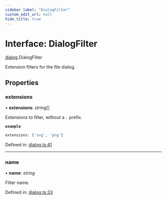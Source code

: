 ```yaml
---
sidebar_label: "DialogFilter"
custom_edit_url: null
hide_title: true
---
```


# Interface: DialogFilter

[dialog](../modules/dialog.md).DialogFilter

Extension filters for the file dialog.

## Properties

### extensions

• **extensions**: *string*[]

Extensions to filter, without a `.` prefix.

**`example`** 
```typescript
extensions: ['svg', 'png']
```

Defined in: [dialog.ts:41](https://github.com/tauri-apps/tauri/blob/3afef190/tooling/api/src/dialog.ts#L41)

___

### name

• **name**: *string*

Filter name.

Defined in: [dialog.ts:33](https://github.com/tauri-apps/tauri/blob/3afef190/tooling/api/src/dialog.ts#L33)
